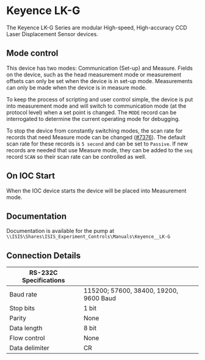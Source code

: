 # Keyence LK-G

The Keyence LK-G Series are modular High-speed, High-accuracy
CCD Laser Displacement Sensor devices.

## Mode control

This device has two modes: Communication (Set-up) and Measure. Fields on the device, such as the head measurement mode or measurement offsets can only be set when the device is in set-up mode. Measurements can only be made when the device is in measure mode.

To keep the process of scripting and user control simple, the device is put into measurement mode and will switch to communication mode (at the protocol level) when a set point is changed. The `MODE` record can be interrogated to determine the current operating mode for debugging. 

To stop the device from constantly switching modes, the scan rate for records that need Measure mode can be changed ([#7376](https://github.com/ISISComputingGroup/IBEX/issues/7376)). The default scan rate for these records is `5 second` and can be set to `Passive`. If new records are needed that use Measure mode, they can be added to the `seq` record `SCAN` so their scan rate can be controlled as well.

## On IOC Start

When the IOC device starts the device will be placed into Measurement mode.

## Documentation

Documentation is available for the pump at `\\ISIS\Shares\ISIS_Experiment_Controls\Manuals\Keyence__LK-G`

## Connection Details

|      RS-232C Specifications  |   |
|---------------|------------------|
|     Baud rate | 115200; 57600, 38400, 19200, 9600 Baud       |
|     Stop bits | 1 bit            |
|        Parity | None             |
|   Data length | 8 bit            |
|  Flow control | None        |
| Data delimiter | CR |
